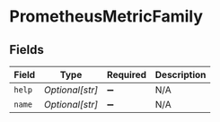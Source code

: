 # PrometheusMetricFamily


## Fields

| Field              | Type               | Required           | Description        |
| ------------------ | ------------------ | ------------------ | ------------------ |
| `help`             | *Optional[str]*    | :heavy_minus_sign: | N/A                |
| `name`             | *Optional[str]*    | :heavy_minus_sign: | N/A                |